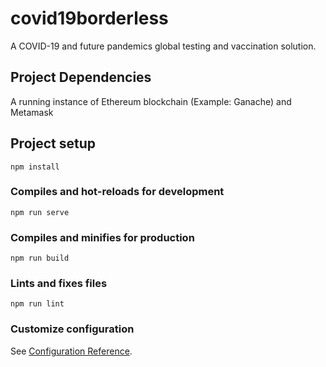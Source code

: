 # covid19borderless
A COVID-19 and future pandemics global testing and vaccination solution.


## Project Dependencies
A running instance of Ethereum blockchain (Example: Ganache) and Metamask

## Project setup
```
npm install
```

### Compiles and hot-reloads for development
```
npm run serve
```

### Compiles and minifies for production
```
npm run build
```

### Lints and fixes files
```
npm run lint
```

### Customize configuration
See [Configuration Reference](https://cli.vuejs.org/config/).
